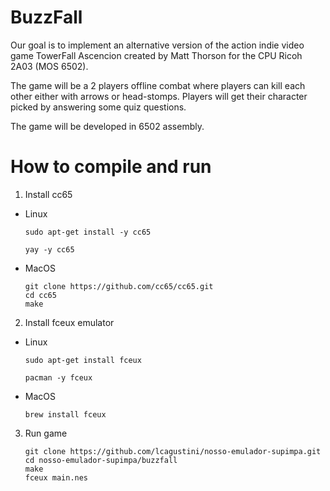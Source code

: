 # BuzzFall
Our goal is to implement an alternative version of the action indie video game 
TowerFall Ascencion created by Matt Thorson for the CPU Ricoh 2A03 (MOS 6502).

The game will be a 2 players offline combat where players can kill each other
either with arrows or head-stomps. Players will get their character picked by
answering some quiz questions.

The game will be developed in 6502 assembly.

# How to compile and run

1) Install cc65
- Linux  
    ```
    sudo apt-get install -y cc65
    ```  
    ```
    yay -y cc65
    ```

- MacOS
    ```
    git clone https://github.com/cc65/cc65.git
    cd cc65
    make
    ```
2) Install fceux emulator
- Linux  
    ```
    sudo apt-get install fceux
    ```  
    ```
    pacman -y fceux
    ```
- MacOS
    ```
    brew install fceux
    ```
3) Run game
    ```
    git clone https://github.com/lcagustini/nosso-emulador-supimpa.git
    cd nosso-emulador-supimpa/buzzfall
    make
    fceux main.nes
    ```
